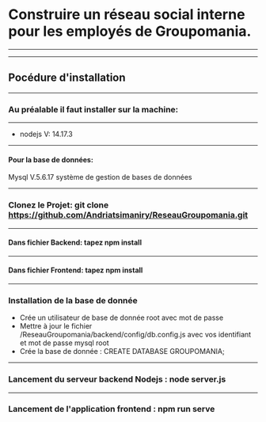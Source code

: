 # Construire un réseau social interne pour les employés de Groupomania.
*** 
***
## Pocédure d'installation
***
### Au préalable il faut installer sur la machine:
***

* nodejs V: 14.17.3


***
#### Pour la base de données:
Mysql V.5.6.17  système de gestion de bases de données
***
### Clonez le Projet: git clone https://github.com/Andriatsimaniry/ReseauGroupomania.git
***
#### Dans fichier Backend: tapez npm install
***
#### Dans fichier Frontend: tapez npm install
***

### Installation de la base de donnée
* Crée un utilisateur de base de donnée root avec mot de passe
* Mettre à jour le fichier /ReseauGroupomania/backend/config/db.config.js avec vos identifiant et mot de passe mysql root
* Crée la base de donnée : CREATE DATABASE GROUPOMANIA;
***
### Lancement du serveur backend Nodejs : node server.js
***
### Lancement de l'application frontend : npm run serve



